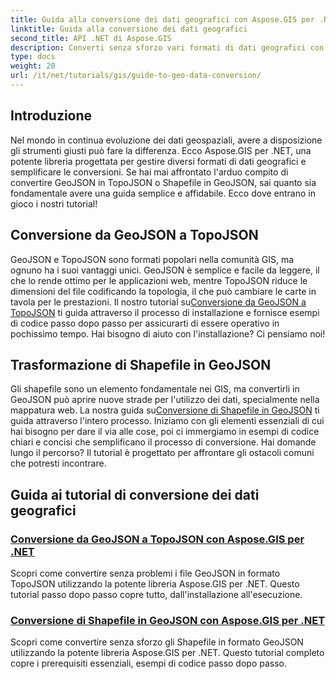 ```yaml
---
title: Guida alla conversione dei dati geografici con Aspose.GIS per .NET
linktitle: Guida alla conversione dei dati geografici
second_title: API .NET di Aspose.GIS
description: Converti senza sforzo vari formati di dati geografici con Aspose.GIS per .NET. Esplora i nostri tutorial su GeoJSON, TopoJSON e Shapefile.
type: docs
weight: 20
url: /it/net/tutorials/gis/guide-to-geo-data-conversion/
---
```

## Introduzione

Nel mondo in continua evoluzione dei dati geospaziali, avere a disposizione gli strumenti giusti può fare la differenza. Ecco Aspose.GIS per .NET, una potente libreria progettata per gestire diversi formati di dati geografici e semplificare le conversioni. Se hai mai affrontato l'arduo compito di convertire GeoJSON in TopoJSON o Shapefile in GeoJSON, sai quanto sia fondamentale avere una guida semplice e affidabile. Ecco dove entrano in gioco i nostri tutorial!

## Conversione da GeoJSON a TopoJSON

 GeoJSON e TopoJSON sono formati popolari nella comunità GIS, ma ognuno ha i suoi vantaggi unici. GeoJSON è semplice e facile da leggere, il che lo rende ottimo per le applicazioni web, mentre TopoJSON riduce le dimensioni del file codificando la topologia, il che può cambiare le carte in tavola per le prestazioni. Il nostro tutorial su[Conversione da GeoJSON a TopoJSON](./converting-geojson-to-topojson/) ti guida attraverso il processo di installazione e fornisce esempi di codice passo dopo passo per assicurarti di essere operativo in pochissimo tempo. Hai bisogno di aiuto con l'installazione? Ci pensiamo noi!

## Trasformazione di Shapefile in GeoJSON

Gli shapefile sono un elemento fondamentale nei GIS, ma convertirli in GeoJSON può aprire nuove strade per l'utilizzo dei dati, specialmente nella mappatura web. La nostra guida su[Conversione di Shapefile in GeoJSON](./converting-shapefile-to-geojson/) ti guida attraverso l'intero processo. Iniziamo con gli elementi essenziali di cui hai bisogno per dare il via alle cose, poi ci immergiamo in esempi di codice chiari e concisi che semplificano il processo di conversione. Hai domande lungo il percorso? Il tutorial è progettato per affrontare gli ostacoli comuni che potresti incontrare.

## Guida ai tutorial di conversione dei dati geografici
### [Conversione da GeoJSON a TopoJSON con Aspose.GIS per .NET](./converting-geojson-to-topojson/)
Scopri come convertire senza problemi i file GeoJSON in formato TopoJSON utilizzando la potente libreria Aspose.GIS per .NET. Questo tutorial passo dopo passo copre tutto, dall'installazione all'esecuzione.
### [Conversione di Shapefile in GeoJSON con Aspose.GIS per .NET](./converting-shapefile-to-geojson/)
Scopri come convertire senza sforzo gli Shapefile in formato GeoJSON utilizzando la potente libreria Aspose.GIS per .NET. Questo tutorial completo copre i prerequisiti essenziali, esempi di codice passo dopo passo.